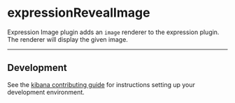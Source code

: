 # expressionRevealImage

Expression Image plugin adds an `image` renderer to the expression plugin. The renderer will display the given image.

---

## Development

See the [kibana contributing guide](https://github.com/elastic/kibana/blob/main/CONTRIBUTING.md) for instructions setting up your development environment.
